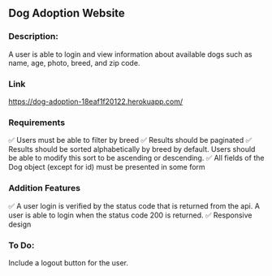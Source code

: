 ## Dog Adoption Website

### Description: 
A user is able to login and view information about available dogs such as name, age, photo, breed, and zip code. 

### Link
https://dog-adoption-18eaf1f20122.herokuapp.com/

### Requirements
✅ Users must be able to filter by breed
✅ Results should be paginated
✅ Results should be sorted alphabetically by breed by default. Users should be able to modify this sort to be ascending or descending.
✅ All fields of the Dog object (except for id) must be presented in some form

### Addition Features 
✅ A user login is verified by the status code that is returned from the api. A user is able to login when the status code 200 is returned. 
✅ Responsive design 

### To Do:

Include a logout button for the user. 


